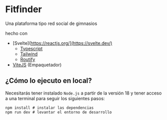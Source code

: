 # Fitfinder
Una plataforma tipo red social de gimnasios

hecho con

- [Svelte](https://reactjs.org/](https://svelte.dev/)
  - [Typescript](https://www.typescriptlang.org/) 
  - [Tailwind](https://tailwindcss.com/) 
  - [Routify](https://www.routify.dev/)
- [ViteJS](https://vitejs.dev) (Empaquetador)

## ¿Cómo lo ejecuto en local?

Necesitarás tener instalado `Node.js` a partir de la versión 18 y tener acceso a una terminal para seguir los siguientes pasos:

```
npm install # instalar las dependencias
npm run dev # levantar el entorno de desarrollo
```


